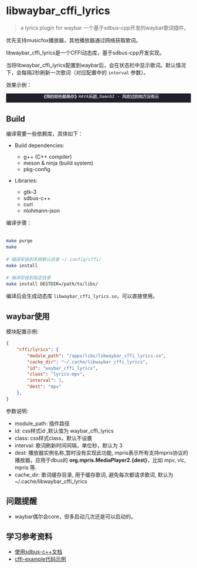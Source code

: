 # libwaybar_cffi_lyrics
> a lyrics plugin for waybar
一个基于sdbus-cpp开发的waybar歌词插件。

优先支持musicfox播放器，其他播放器通过网络获取歌词。


libwaybar_cffi_lyrics是一个CFFI动态库，基于sdbus-cpp开发实现。

当将libwaybar_cffi_lyrics配置到waybar后，会在状态栏中显示歌词。默认情况下，会每隔2秒刷新一次歌词（对应配置中的 `interval` 参数）。

效果示例：

![preview](preview/waybar_preview.gif)


## Build
编译需要一些依赖库，具体如下：

- Build dependencies:
  - g++ (C++ compiler)
  - meson & ninja (build system)
  - pkg-config

- Libraries:
  - gtk-3
  - sdbus-c++
  - curl
  - nlohmann-json

编译步骤：
```bash

make purge
make

# 编译安装到系统默认目录 ~/.config/cffi/
make install

# 编译安装到指定目录
make install DESTDIR=/path/to/libs/
```
编译后会生成动态库 `libwaybar_cffi_lyrics.so`，可以直接使用。



## waybar使用

模块配置示例:

```json
{
    "cffi/lyrics": {
        "module_path": "/apps/libs/libwaybar_cffi_lyrics.so",
        "cache_dir": "~/.cache/libwaybar_cffi_lyrics",
        "id": "waybar_cffi_lyrics",
        "class": "lyrics-mpv",
        "interval": 3,
        "dest": "mpv"
    },
}
```

参数说明:
- module_path: 插件路径
- id: css样式id ,默认值为 waybar_cffi_lyrics
- class: css样式class，默认不设置
- interval: 歌词刷新时间间隔，单位秒，默认为 3
- dest: 播放器实例名称,暂时没有实现此功能, mpris表示所有支持mpris协议的播放器，应用于dbus的 **org.mpris.MediaPlayer2.{dest}**，比如 mpv, vlc, mpris 等.
- cache_dir: 歌词缓存目录, 用于缓存歌词, 避免每次都请求歌词, 默认为 ~/.cache/libwaybar_cffi_lyrics


## 问题提醒

- waybar偶尔会core，但多启动几次还是可以启动的。

## 学习参考资料

- [使用sdbus-c++文档](https://kistler-group.github.io/sdbus-cpp/docs/using-sdbus-c++.html)
- [cffi-example代码示例](https://github.com/Alexays/Waybar/tree/master/resources/custom_modules/cffi_example/)

